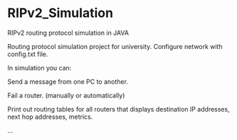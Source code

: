 # RIPv2_Simulation
RIPv2 routing protocol simulation in JAVA

Routing protocol simulation project for university.
Configure network with config.txt file.

In simulation you can:

Send a message from one PC to another.

Fail a router. (manually or automatically)

Print out routing tables for all routers that displays destination IP addresses, next hop addresses, metrics.

...
